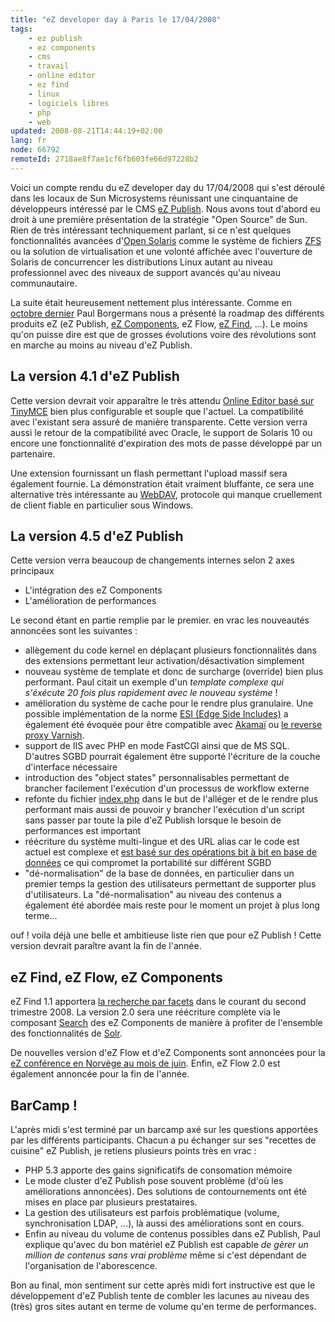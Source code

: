 ```yaml
---
title: "eZ developer day à Paris le 17/04/2008"
tags:
    - ez publish
    - ez components
    - cms
    - travail
    - online editor
    - ez find
    - linux
    - logiciels libres
    - php
    - web
updated: 2008-08-21T14:44:19+02:00
lang: fr
node: 66792
remoteId: 2718ae8f7ae1cf6fb603fe66d97228b2
---
```


Voici un compte rendu du eZ developer day du 17/04/2008 qui s'est déroulé dans les locaux de Sun Microsystems réunissant une cinquantaine de développeurs intéressé par le CMS [eZ Publish](/tag/ez+publish). Nous avons tout d'abord eu droit à une première présentation de la stratégie &quot;Open Source&quot; de Sun. Rien de très intéressant techniquement parlant, si ce n'est quelques fonctionnalités avancées d'[Open Solaris](http://opensolaris.org/os/) comme le système de fichiers [ZFS](http://opensolaris.org/os/community/zfs/) ou la solution de virtualisation et une volonté affichée avec l'ouverture de Solaris de concurrencer les distributions Linux autant au niveau professionnel avec des niveaux de support avancés qu'au niveau communautaire.


La suite était heureusement nettement plus intéressante. Comme en [octobre dernier](/post/ez-publish-developer-day-a-paris-le-31-10-2007) Paul Borgermans nous a présenté la roadmap des différents produits eZ (eZ Publish, [eZ Components](/tag/ez+components), eZ Flow, [eZ Find](/tag/ez+find), ...). Le moins qu'on puisse dire est que de grosses évolutions voire des révolutions sont en marche au moins au niveau d'eZ Publish.


## La version 4.1 d'eZ Publish


Cette version devrait voir apparaître le très attendu [Online Editor basé sur TinyMCE](/post/the-new-online-editor-for-ez-publish-beta) bien plus configurable et souple que l'actuel. La compatibilité avec l'existant sera assuré de manière transparente. Cette version verra aussi le retour de la compatibilité avec Oracle, le support de Solaris 10 ou encore une fonctionnalité d'expiration des mots de passe développé par un partenaire.


Une extension fournissant un flash permettant l'upload massif sera également fournie. La démonstration était vraiment bluffante, ce sera une alternative très intéressante au [WebDAV](http://fr.wikipedia.org/wiki/Webdav), protocole qui manque cruellement de client fiable en particulier sous Windows.


## La version 4.5 d'eZ Publish


Cette version verra beaucoup de changements internes selon 2 axes principaux

* L'intégration des eZ Components
* L'amélioration de performances


Le second étant en partie remplie par le premier. en vrac les nouveautés annoncées sont les suivantes :

* allègement du code kernel en déplaçant plusieurs fonctionnalités dans des extensions permettant leur activation/désactivation simplement
* nouveau système de template et donc de surcharge (override) bien plus performant. Paul citait un exemple d'un *template complexe qui s'éxécute 20 fois plus rapidement avec le nouveau système* !
* amélioration du système de cache pour le rendre plus granulaire. Une possible implémentation de la norme [ESI (Edge Side Includes)](http://en.wikipedia.org/wiki/Edge_Side_Includes) a également été évoquée pour être compatible avec [Akamaï](http://www.akamai.com/html/support/esi.html) ou [le reverse proxy Varnish](http://varnish.projects.linpro.no/).
* support de IIS avec PHP en mode FastCGI ainsi que de MS SQL. D'autres SGBD pourrait également être supporté l'écriture de la couche d'interface nécessaire
* introduction des &quot;object states&quot; personnalisables permettant de brancher facilement l'exécution d'un processus de workflow externe
* refonte du fichier [index.php](http://pubsvn.ez.no/websvn2/filedetails.php?repname=nextgen&amp;path=%2Ftrunk%2Findex.php&amp;sc=1) dans le but de l'alléger et de le rendre plus performant mais aussi de pouvoir y brancher l'exécution d'un script sans passer par toute la pile d'eZ Publish lorsque le besoin de performances est important
* réécriture du système multi-lingue et des URL alias car le code est actuel est complexe et [est basé sur des opérations bit à bit en base de données](http://ez.no/doc/ez_publish/technical_manual/4_0/features/multi_language/the_bit_field_algorithm) ce qui compromet la portabilité sur différent SGBD
* &quot;dé-normalisation&quot; de la base de données, en particulier dans un premier temps la gestion des utilisateurs permettant de supporter plus d'utilisateurs. La &quot;dé-normalisation&quot; au niveau des contenus a également été abordée mais reste pour le moment un projet à plus long terme...

ouf ! voila déjà une belle et ambitieuse liste rien que pour eZ Publish ! Cette version devrait paraître avant la fin de l'année.


## eZ Find, eZ Flow, eZ Components


eZ Find 1.1 apportera [la recherche par facets](http://en.wikipedia.org/wiki/Faceted_classification) dans le courant du second trimestre 2008. La version 2.0 sera une réécriture complète via le composant [Search](http://svn.ez.no/svn/ezcomponents/trunk/Search/) des eZ Components de manière à profiter de l'ensemble des fonctionnalités de [Solr](http://lucene.apache.org/solr/).


De nouvelles version d'eZ Flow et d'eZ Components sont annoncées pour la [eZ conférence en Norvège au mois de juin](http://conference.ez.no/). Enfin, eZ Flow 2.0 est également annoncée pour la fin de l'année.


## BarCamp !


L'après midi s'est terminé par un barcamp axé sur les questions apportées par les différents participants. Chacun a pu échanger sur ses &quot;recettes de cuisine&quot; eZ Publish, je retiens plusieurs points très en vrac :

* PHP 5.3 apporte des gains significatifs de consomation mémoire
* Le mode cluster d'eZ Publish pose souvent problème (d'où les améliorations annoncées). Des solutions de contournements ont été mises en place par plusieurs prestataires.
* La gestion des utilisateurs est parfois problématique (volume, synchronisation LDAP, ...), là aussi des améliorations sont en cours.
* Enfin au niveau du volume de contenus possibles dans eZ Publish, Paul explique qu'avec du bon matériel eZ Publish est capable *de gèrer un million de contenus sans vrai problème* même si c'est dépendant de l'organisation de l'aborescence.

Bon au final, mon sentiment sur cette après midi fort instructive est que le développement d'eZ Publish tente de combler les lacunes au niveau des (très) gros sites autant en terme de volume qu'en terme de performances.

